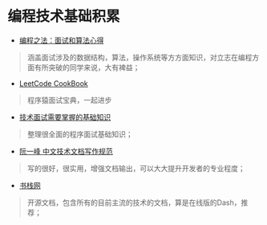 # 编程技术基础积累
* [编程之法：面试和算法心得](https://wizardforcel.gitbooks.io/the-art-of-programming-by-july/ "数据结构，操作系统， 动态规划")
> 涵盖面试涉及的数据结构，算法，操作系统等方方面知识，对立志在编程方面有所突破的同学来说，大有裨益；
* [LeetCode CookBook](https://books.halfrost.com/leetcode/ChapterOne/)

> 程序猿面试宝典，一起进步

* [技术面试需要掌握的基础知识](https://www.bookstack.cn/read/Interview-Notebook/notes-Git.md)

> 整理很全面的程序面试基础知识；

* [阮一峰 中文技术文档写作规范](https://www.bookstack.cn/read/document-style-guide/docs-text.md)

> 写的很好，很实用，增强文档输出，可以大大提升开发者的专业程度；

* [书栈网](https://www.bookstack.cn/)

> 开源文档，包含所有的目前主流的技术的文档，算是在线版的Dash，推荐；

